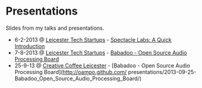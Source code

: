 Presentations
=============

Slides from my talks and presentations.

* 6-2-2013 @ [Leicester Tech Startups](http://www.leicesterstartups.com/) - [Spectacle Labs: A Quick Introduction](http://oampo.github.com/presentations/2013-02-06-Spectacle_Labs_Quick_Introduction/)
* 7-8-2013 @ [Leicester Tech Startups](http://www.leicesterstartups.com/) - [Babadoo - Open Source Audio Processing Board](http://oampo.github.com/presentations/2013-08-07-Babadoo_Open_Source_Audio_Processing_Board/)
* 25-9-13 @ [Creative Coffee Leicester](http://www.creativecoffee.org.uk/) - [Babadoo - Open Source Audio Processing Board](http://oampo.github.com/         presentations/2013-09-25-Babadoo_Open_Source_Audio_Processing_Board/)
